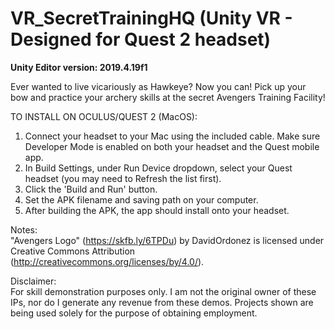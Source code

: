 # VR_SecretTrainingHQ (Unity VR - Designed for Quest 2 headset)

**Unity Editor version: 2019.4.19f1**

Ever wanted to live vicariously as Hawkeye? Now you can! Pick up your bow and practice your archery skills at the secret Avengers Training Facility!

TO INSTALL ON OCULUS/QUEST 2 (MacOS):
<br/>
1. Connect your headset to your Mac using the included cable. Make sure Developer Mode is enabled on both your headset and the Quest mobile app.
2. In Build Settings, under Run Device dropdown, select your Quest headset (you may need to Refresh the list first).
3. Click the 'Build and Run' button. 
4. Set the APK filename and saving path on your computer.
5. After building the APK, the app should install onto your headset.

Notes:
<br/>
"Avengers Logo" (https://skfb.ly/6TPDu) by DavidOrdonez is licensed under Creative Commons Attribution (http://creativecommons.org/licenses/by/4.0/).

Disclaimer:
<br/>
For skill demonstration purposes only. I am not the original owner of these IPs, nor do I generate any revenue from these demos. Projects shown are being used solely for the purpose of obtaining employment.
